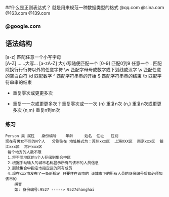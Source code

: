 ##什么是正则表达式？   就是用来规范一种数据类型的格式    @qq.com @sina.com  @163.com @139.com
### @google.com  
 
##  语法结构
[a-z]  匹配任意一个小写字母  
[A-Z]  ......大写...
[a-zA-Z]   大小写随便匹配一个
[0-9]  匹配0到9  任意一个
. 匹配除换⾏行行符以外的任意字符
\w 匹配字⺟母或数字或下划线或汉字
\s 匹配任意的空⽩白符
\d 匹配数字
^ 匹配字符串串的开始
$ 匹配字符串串的结束
\b 匹配字符串串的结束

* 重复零次或更更多次
+ 重复⼀一次或更更多次
? 重复零次或⼀一次
{n} 重复n次
{n,} 重复n次或更更多次
{n,m} 重复n到m次


###  练习
    Person 类 属性   身份编号    年龄     姓名  住址   性别
    现在有男女不同的N个人   分别住在 地址格式为：苏州xxx区  上海XXX区  南京xxx区  镇江xxx区  常州xxx区
     每个地方的人数不限 
     1.将不同地区的n个人存储到集合中区
     2.根据手动输入的城市名称显示所有的该市的人员信息
     3.删除集合中指定市指定区的所有成员
     4.现在xxx市发布了一条新规定 只要住在该市的 该城市下的所有人员的身份编号后都必须加该市的
        拼音
        如: 身份编号:9527 -----> 9527shanghai
        
        
        
        
        

















##
